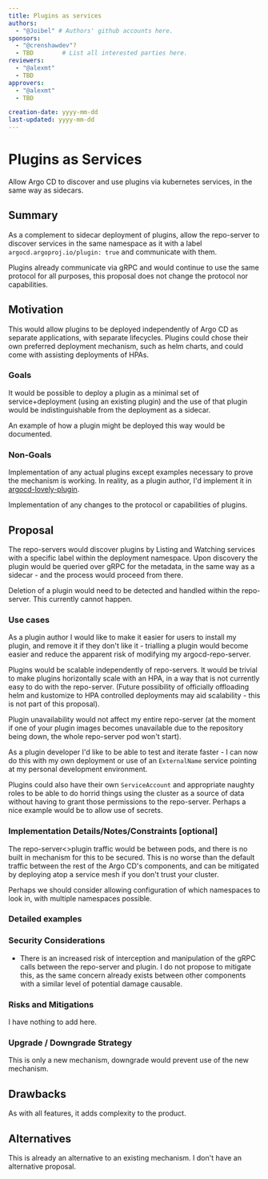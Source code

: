 ```yaml
---
title: Plugins as services
authors:
  - "@Joibel" # Authors' github accounts here.
sponsors:
  - "@crenshawdev"?
  - TBD        # List all interested parties here.
reviewers:
  - "@alexmt"
  - TBD
approvers:
  - "@alexmt"
  - TBD

creation-date: yyyy-mm-dd
last-updated: yyyy-mm-dd
---
```


# Plugins as Services

Allow Argo CD to discover and use plugins via kubernetes services, in the same way as sidecars.

<!-- ## Open Questions [optional] -->

<!-- This is where to call out areas of the design that require closure before deciding to implement the -->
<!-- design. -->

## Summary

As a complement to sidecar deployment of plugins, allow the repo-server to discover services in the same namespace as it with a label `argocd.argoproj.io/plugin: true` and communicate with them.

Plugins already communicate via gRPC and would continue to use the same protocol for all purposes, this proposal does not change the protocol nor capabilities.

## Motivation

This would allow plugins to be deployed independently of Argo CD as separate applications, with separate lifecycles. Plugins could chose their own preferred deployment mechanism, such as helm charts, and could come with assisting deployments of HPAs.

### Goals

It would be possible to deploy a plugin as a minimal set of service+deployment (using an existing plugin) and the use of that plugin would be indistinguishable from the deployment as a sidecar.

An example of how a plugin might be deployed this way would be documented.

### Non-Goals

Implementation of any actual plugins except examples necessary to prove the mechanism is working. In reality, as a plugin author, I'd implement it in [argocd-lovely-plugin](https://github.com/crumbhole/argocd-lovely-plugin/).

Implementation of any changes to the protocol or capabilities of plugins.

## Proposal

The repo-servers would discover plugins by Listing and Watching services with a specific label within the deployment namespace. Upon discovery the plugin would be queried over gRPC for the metadata, in the same way as a sidecar - and the process would proceed from there.

Deletion of a plugin would need to be detected and handled within the repo-server. This currently cannot happen.

### Use cases

As a plugin author I would like to make it easier for users to install my plugin, and remove it if they don't like it - trialling a plugin would become easier and reduce the apparent risk of modifying my argocd-repo-server.

Plugins would be scalable independently of repo-servers. It would be trivial to make plugins horizontally scale with an HPA, in a way that is not currently easy to do with the repo-server. (Future possibility of officially offloading helm and kustomize to HPA controlled deployments may aid scalability - this is not part of this proposal).

Plugin unavailability would not affect my entire repo-server (at the moment if one of your plugin images becomes unavailable due to the repository being down, the whole repo-server pod won't start).

As a plugin developer I'd like to be able to test and iterate faster - I can now do this with my own deployment or use of an `ExternalName` service pointing at my personal development environment.

Plugins could also have their own `ServiceAccount` and appropriate naughty roles to be able to do horrid things using the cluster as a source of data without having to grant those permissions to the repo-server. Perhaps a nice example would be to allow use of secrets.

### Implementation Details/Notes/Constraints [optional]

The repo-server<>plugin traffic would be between pods, and there is no built in mechanism for this to be secured. This is no worse than the default traffic between the rest of the Argo CD's components, and can be mitigated by deploying atop a service mesh if you don't trust your cluster.

Perhaps we should consider allowing configuration of which namespaces to look in, with multiple namespaces possible.

### Detailed examples



### Security Considerations

* There is an increased risk of interception and manipulation of the gRPC calls between the repo-server and plugin. I do not propose to mitigate this, as the same concern already exists between other components with a similar level of potential damage causable.

### Risks and Mitigations

I have nothing to add here.


### Upgrade / Downgrade Strategy

This is only a new mechanism, downgrade would prevent use of the new mechanism.

## Drawbacks

As with all features, it adds complexity to the product.

## Alternatives

This is already an alternative to an existing mechanism. I don't have an alternative proposal.
